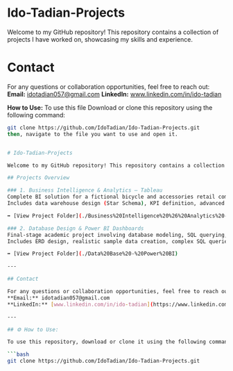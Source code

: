 # Ido-Tadian-Projects
Welcome to my GitHub repository! This repository contains a collection of projects I have worked on, showcasing my skills and experience.

# Contact
For any questions or collaboration opportunities, feel free to reach out:
**Email:** idotadian057@gmail.com
**LinkedIn:** www.linkedin.com/in/ido-tadian


**How to Use:** 
To use this file Download or clone this repository using the following command:
   ```bash
   git clone https://github.com/IdoTadian/Ido-Tadian-Projects.git
then, navigate to the file you want to use and open it.


# Ido-Tadian-Projects

Welcome to my GitHub repository! This repository contains a collection of projects I have worked on, showcasing my skills and experience in Business Intelligence, Data Analysis, and Data Visualization.

## Projects Overview

### 1. Business Intelligence & Analytics – Tableau  
Complete BI solution for a fictional bicycle and accessories retail company.  
Includes data warehouse design (Star Schema), KPI definition, advanced Tableau dashboards (strategic, tactical, and executive), OLAP pivot tools, and statistical analysis (ANOVA, T-Test, Chi-Square).

➡ [View Project Folder](./Business%20Intelligence%20%26%20Analytics%20-%20Tableau)

### 2. Database Design & Power BI Dashboards  
Final-stage academic project involving database modeling, SQL querying, and Power BI visualization.  
Includes ERD design, realistic sample data creation, complex SQL queries, and interactive Power BI dashboards tailored for strategic and operational insights.

➡ [View Project Folder](./Data%20Base%20-%20Power%20BI)

---

## Contact

For any questions or collaboration opportunities, feel free to reach out:  
**Email:** idotadian057@gmail.com  
**LinkedIn:** [www.linkedin.com/in/ido-tadian](https://www.linkedin.com/in/ido-tadian)

---

## ⚙️ How to Use:

To use this repository, download or clone it using the following command:

```bash
git clone https://github.com/IdoTadian/Ido-Tadian-Projects.git

